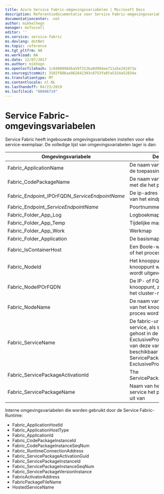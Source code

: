 ```yaml
---
title: Azure Service Fabric-omgevingsvariabelen | Microsoft Docs
description: Referentiedocumentatie voor Service Fabric-omgevingsvariabelen
documentationcenter: .net
author: mikkelhegn
manager: msfussell
editor: ''
ms.service: service-fabric
ms.devlang: dotNet
ms.topic: reference
ms.tgt_pltfrm: NA
ms.workload: NA
ms.date: 12/07/2017
ms.author: mikhegn
ms.openlocfilehash: 1c8400898dba59f312ba9d994ee711a5e241973a
ms.sourcegitcommit: 3102f886aa962842303c8753fe8fa5324a52834a
ms.translationtype: MT
ms.contentlocale: nl-NL
ms.lasthandoff: 04/23/2019
ms.locfileid: "60946719"
---
```

# <a name="service-fabric-environment-variables"></a>Service Fabric-omgevingsvariabelen

Service Fabric heeft ingebouwde omgevingsvariabelen instellen voor elke service-exemplaar. De volledige lijst van omgevingsvariabelen lager is dan:

| Omgevingsvariabele                         | Description                                                            | Voorbeeld                                                              |
|----------------------------------------------|------------------------------------------------------------------------|----------------------------------------------------------------------|
| Fabric_ApplicationName                       | De naam van de fabric-uri van de toepassing                                 | fabric: / Mijntoepassing                                                |
| Fabric_CodePackageName                       | De naam van het codepakket met die het proces behoort              | Code                                                                 |
| Fabric_Endpoint\_IPOrFQDN\_*ServiceEndpointName*     | De ip-adres of FQDN-naam van het eindpunt                                 | 10.0.0.1                                                     |
| Fabric\_Endpoint\_*ServiceEndpointName*              | Poortnummer voor het eindpunt                                  | 8234                                                                 |
| Fabric_Folder_App_Log                        | Logboekmap                                                             | C:\\\\Data\\\\_App\\\\_Node_0\\\\MyApplicationType_App12\\\\log      |
| Fabric_Folder_App_Temp                       | Tijdelijke map                                                            | C:\\\\Data\\\\_App\\\\_Node_0\\\\MyApplicationType_App12\\\\temp     |
| Fabric_Folder_App_Work                       | Werkmap                                                            | C:\\\\Data\\\\_App\\\\_Node_0\\\\MyApplicationType_App12\\\\work     |
| Fabric_Folder_Application                    | De basismap van toepassingen                                           | C:\\\\Data\\\\_App\\\\_Node_0\\\\MyApplicationType_App12             |
| Fabric_IsContainerHost                       | Een Boole-waarde op te geven of het proces een container is                   | false                                                                |
| Fabric_NodeId                                | Het knooppunt-ID van het knooppunt waarop het proces wordt uitgevoerd                            | bf865279ba277deb864a976fbf4c200e                                     |
| Fabric_NodeIPOrFQDN                          | De IP- of FQDN-naam van het knooppunt, zoals opgegeven in het cluster-manifestbestand. | localhost of 10.0.0.1                                                |
| Fabric_NodeName                              | De naam van het knooppunt van het knooppunt waarop het proces wordt uitgevoerd                          | _Node_0                                                              |
| Fabric_ServiceName                           | De fabric-uri-naam van de service, als service wordt gehost in de modus ExclusiveProcess. De waarde van deze variabele is alleen beschikbaar als u de service ServicePackageActivationMode ExclusiveProcess maakt.  | fabric: / Mijntoepassing/MijnService                                               |
| Fabric_ServicePackageActivationId            | The ServicePackageActivationId                                         | A GUID                                                               |
| Fabric_ServicePackageName                    | Naam van het pakket met de service het proces maakt deel uit van                     | Web1Pkg                                                              |

Interne omgevingsvariabelen die worden gebruikt door de Service Fabric-Runtime:

- Fabric_ApplicationHostId
- Fabric_ApplicationHostType
- Fabric_ApplicationId
- Fabric_CodePackageInstanceId
- Fabric_CodePackageInstanceSeqNum
- Fabric_RuntimeConnectionAddress
- Fabric_ServicePackageActivationGuid
- Fabric_ServicePackageInstanceId
- Fabric_ServicePackageInstanceSeqNum
- Fabric_ServicePackageVersionInstance
- FabricActivatorAddress
- FabricPackageFileName
- HostedServiceName
